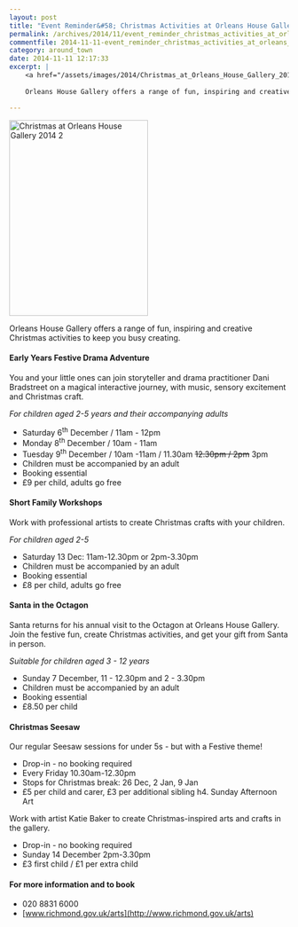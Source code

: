 ```yaml
---
layout: post
title: "Event Reminder&#58; Christmas Activities at Orleans House Gallery - 2014"
permalink: /archives/2014/11/event_reminder_christmas_activities_at_orleans_hou.html
commentfile: 2014-11-11-event_reminder_christmas_activities_at_orleans_hou
category: around_town
date: 2014-11-11 12:17:33
excerpt: |
    <a href="/assets/images/2014/Christmas_at_Orleans_House_Gallery_2014_2.jpg" title="See larger version of - Christmas at Orleans House Gallery 2014 2"><img src="/assets/images/2014/Christmas_at_Orleans_House_Gallery_2014_2_thumb.jpg" width="150" height="212" alt="Christmas at Orleans House Gallery 2014 2" class="right" /></a>
    
    Orleans House Gallery offers a range of fun, inspiring and creative Christmas activities to keep you busy creating.

---
```


<a href="/assets/images/2014/Christmas_at_Orleans_House_Gallery_2014_2.jpg" title="See larger version of - Christmas at Orleans House Gallery 2014 2"><img src="/assets/images/2014/Christmas_at_Orleans_House_Gallery_2014_2_thumb.jpg" width="250" height="353" alt="Christmas at Orleans House Gallery 2014 2" class="right" /></a>

Orleans House Gallery offers a range of fun, inspiring and creative Christmas activities to keep you busy creating.

#### Early Years Festive Drama Adventure

You and your little ones can join storyteller and drama practitioner Dani Bradstreet on a magical interactive journey, with music, sensory excitement and Christmas craft.

*For children aged 2-5 years and their accompanying adults*

-   Saturday 6<sup>th</sup> December / 11am - 12pm
-   Monday 8<sup>th</sup> December / 10am - 11am
-   Tuesday 9<sup>th</sup> December / 10am -11am / 11.30am ~~12.30pm / 2pm~~ 3pm
-   Children must be accompanied by an adult
-   Booking essential
-   £9 per child, adults go free

#### Short Family Workshops

Work with professional artists to create Christmas crafts with your children.

*For children aged 2-5*

-   Saturday 13 Dec: 11am-12.30pm or 2pm-3.30pm
-   Children must be accompanied by an adult
-   Booking essential
-   £8 per child, adults go free

#### Santa in the Octagon

Santa returns for his annual visit to the Octagon at Orleans House Gallery. Join the festive fun, create Christmas activities, and get your gift from Santa in person.

*Suitable for children aged 3 - 12 years*

-   Sunday 7 December, 11 - 12.30pm and 2 - 3.30pm
-   Children must be accompanied by an adult
-   Booking essential
-   £8.50 per child

#### Christmas Seesaw

Our regular Seesaw sessions for under 5s - but with a Festive theme!

-   Drop-in - no booking required
-   Every Friday 10.30am-12.30pm
-   Stops for Christmas break: 26 Dec, 2 Jan, 9 Jan
-   £5 per child and carer, £3 per additional sibling h4. Sunday Afternoon Art

Work with artist Katie Baker to create Christmas-inspired arts and crafts in the gallery.

-   Drop-in - no booking required
-   Sunday 14 December 2pm-3.30pm
-   £3 first child / £1 per extra child

#### For more information and to book

-   020 8831 6000
-   [www.richmond.gov.uk/arts](http://www.richmond.gov.uk/arts)
